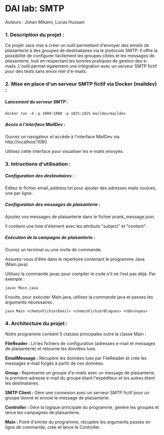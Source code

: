 DAI lab: SMTP
=============

Auteurs : Johan Mikami, Lucas Hussain

### 1. Description du projet :
Ce projet Java vise à créer un outil permettant d'envoyer des emails de plaisanterie à des groupes de destinataires 
via le protocole SMTP. Il offre la possibilité de configurer facilement les groupes cibles et les messages de 
plaisanterie, tout en respectant les bonnes pratiques de gestion des e-mails. L'outil permet également une 
intégration avec un serveur SMTP fictif pour des tests sans envoi réel d'e-mails.

### 2. Mise en place d'un serveur SMTP fictif via Docker (maildev) :

##### Lancement du serveur SMTP :

`docker run -d -p 1080:1080 -p 1025:1025 maildev/maildev`

##### Accès à l'interface MailDev :

Ouvrez un navigateur et accède à l'interface MailDev via http://localhost:1080.

Utilisez cette interface pour visualiser les e-mails envoyés.

### 3. Intructions d'utilisation :

##### Configuration des destinataires :

Éditez le fichier email_address.txt pour ajouter des adresses mails voulues, une par ligne.

##### Configuration des messages de plaisanterie :

Ajoutez vos messages de plaisanterie dans le fichier prank_message.json.

Il contient une liste d'élement avec les attributs "subject" et "content".

##### Exécution de la campagne de plaisanterie :

Ouvrez un terminal ou une invite de commande.

Assurez-vous d'être dans le répertoire contenant le programme Java (Main.java).

Utilisez la commande javac pour compiler le code s'il ne l'est pas déjà. Par exemple :

`javac Main.java`

Ensuite, pour exécuter Main.java, utilisez la commande java et passez les arguments nécessaires :

`java Main <cheminFichierEmail> <cheminFichierBlagues> <nbGroupes>`

### 4. Architecture du projet :

Notre programme contient 5 classes principales outre la classe Main :

**FileReader :** Lit les fichiers de configuration (adresses e-mail et messages de plaisanterie) et retourne les données lues.

**EmailMessage :** Récupère les données lues par FileReader et crée les messages e-mail forgés à partir de ces données.

**Group :** Représente un groupe d'e-mails avec un message de plaisanterie, la première adresse e-mail du groupe étant
l'expéditeur et les autres étant les destinataires.

**SMTP Client :** Gère une connexion avec un serveur SMTP fictif pour un groupe donné et envoie le message de plaisanterie.

**Controller :** Gère la logique principale du programme, génère les groupes et lance les campagnes de plaisanterie.

**Main :** Point d'entrée du programme, récupère les arguments passés en ligne de commande, crée et lance le Controller.

